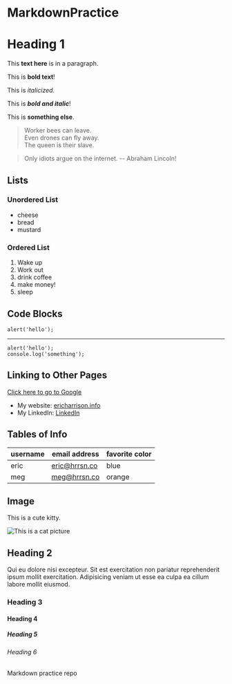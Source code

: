 # MarkdownPractice

# Heading 1
This **text here** is in a paragraph.

This is **bold text**!

This is *italicized*.

This is ***bold and italic***!

This is __something else__.

> Worker bees can leave.  
> Even drones can fly away.  
> The queen is their slave.  

> Only idiots argue on the internet. -- Abraham Lincoln!

## Lists

### Unordered List
- cheese
- bread
- mustard

### Ordered List
1. Wake up
2. Work out
3. drink coffee
4. make money!
5. sleep

## Code Blocks

`alert('hello');`

---

```
alert('hello');
console.log('something');
```

## Linking to Other Pages

[Click here to go to Google](https://google.com)

- My website: [ericharrison.info](https://ericharrison.info)
- My LinkedIn: [LinkedIn](https://linkedin.com/in/ericryanharrison)

## Tables of Info

|username|email address|favorite color|
|--------|-------------|--------------|
|eric|eric@hrrsn.co|blue|
|meg|meg@hrrsn.co|orange|

## Image

This is a cute kitty.

![This is a cat picture](https://images.unsplash.com/photo-1615789591457-74a63395c990?ixid=MnwxMjA3fDB8MHxzZWFyY2h8MXx8ZG9tZXN0aWMlMjBjYXR8ZW58MHx8MHx8&ixlib=rb-1.2.1&w=1000&q=80)


## Heading 2
Qui eu dolore nisi excepteur. Sit est exercitation non pariatur reprehenderit ipsum mollit exercitation. Adipisicing veniam ut esse ea culpa ea cillum labore mollit eiusmod.

### Heading 3


#### Heading 4
##### Heading 5
###### Heading 6

Markdown practice repo
